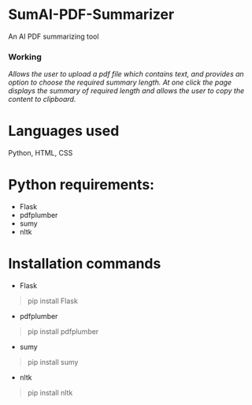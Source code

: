 

# SumAI-PDF-Summarizer
 An AI PDF summarizing tool
 ### Working
 _Allows the user to upload a pdf file which contains text, and provides an option to choose the required summary length. At one click the page displays the summary of required length and allows the user to copy the content to clipboard._

# Languages used
 Python, HTML, CSS
# Python requirements:
 - Flask
 - pdfplumber
 - sumy
 - nltk
# Installation commands
- Flask
> pip install Flask
- pdfplumber
> pip install pdfplumber
- sumy
> pip install sumy
- nltk
> pip install nltk
